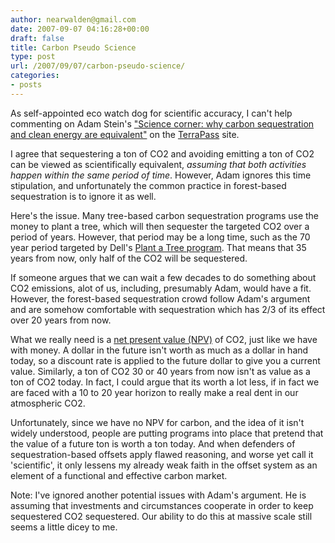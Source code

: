 ```yaml
---
author: nearwalden@gmail.com
date: 2007-09-07 04:16:28+00:00
draft: false
title: Carbon Pseudo Science
type: post
url: /2007/09/07/carbon-pseudo-science/
categories:
- posts
---
```


As self-appointed eco watch dog for scientific accuracy, I can't help commenting on Adam Stein's ["Science corner: why carbon sequestration and clean energy are equivalent"](http://www.terrapass.com/blog/posts/2007/08/science-corner-why-carbon-sequestration-and-clean-energy-ar.html) on the [TerraPass](http://www.terrapass.com/) site.  





I agree that sequestering a ton of CO2 and avoiding emitting a ton of CO2 can be viewed as scientifically equivalent, _assuming that both activities happen within the same period of time_.  However, Adam ignores this time stipulation, and unfortunately the common practice in forest-based sequestration is to ignore it as well.





Here's the issue.  Many tree-based carbon sequestration programs use the money to plant a tree, which will then sequester the targeted CO2 over a period of years.  However, that period may be a long time, such as the 70 year period targeted by Dell's [Plant a Tree program](http://www.dell.com/content/topics/global.aspx/corp/environment/en/tree?c=us&l=en&s=corp).  That means that 35 years from now, only half of the CO2 will be sequestered.  





If someone argues that we can wait a few decades to do something about CO2 emissions, alot of us, including, presumably Adam, would have a fit.  However, the forest-based sequestration crowd follow Adam's argument and are somehow comfortable with sequestration which has 2/3 of its effect over 20 years from now.  





What we really need is a [net present value (NPV)](http://en.wikipedia.org/wiki/Net_present_value) of CO2, just like we have with money.  A dollar in the future isn't worth as much as a dollar in hand today, so a discount rate is applied to the future dollar to give you a current value.  Similarly, a ton of CO2 30 or 40 years from now isn't as value as a ton of CO2 today.  In fact, I could argue that its worth a lot less, if in fact we are faced with a 10 to 20 year horizon to really make a real dent in our atmospheric CO2.  





Unfortunately, since we have no NPV for carbon, and the idea of it isn't widely understood, people are putting programs into place that pretend that the value of a future ton is worth a ton today.  And when  defenders of sequestration-based offsets apply flawed reasoning, and worse yet call it 'scientific', it only lessens my already weak faith in the offset system as an element of a functional and effective carbon market.





Note:  I've ignored another potential issues with Adam's argument. He is assuming that investments and circumstances cooperate in order to keep sequestered CO2 sequestered.  Our ability to do this at massive scale still seems a little dicey to me.



